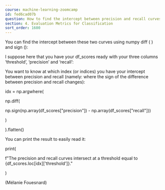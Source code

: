 ```yaml
---
course: machine-learning-zoomcamp
id: fed6cad07b
question: How to find the intercept between precision and recall curves by using numpy?
section: 4. Evaluation Metrics for Classification
sort_order: 1600
---
```


You can find the intercept between these two curves using numpy diff ( ) and sign ():

I suppose here that you have your df_scores ready with your three columns ‘threshold’, ‘precision’ and ‘recall’:

You want to know at which index (or indices) you have your intercept between precision and recall (namely: where the sign of the difference between precision and recall changes):

idx = np.argwhere(

np.diff(

np.sign(np.array(df_scores["precision"]) - np.array(df_scores["recall"]))

)

).flatten()

You can print the result to easily read it:

print(

f"The precision and recall curves intersect at a threshold equal to {df_scores.loc[idx]['threshold']}."

)

(Mélanie Fouesnard)

